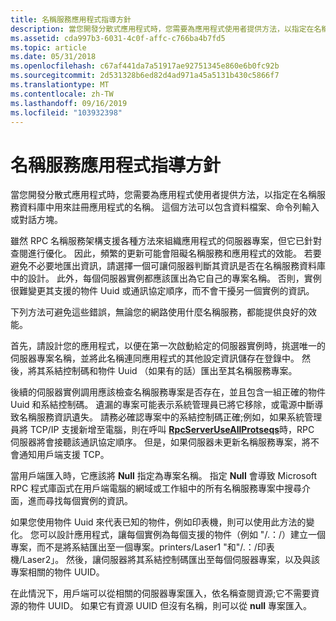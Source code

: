 ```yaml
---
title: 名稱服務應用程式指導方針
description: 當您開發分散式應用程式時，您需要為應用程式使用者提供方法，以指定在名稱服務資料庫中用來註冊應用程式的名稱。
ms.assetid: cda997b3-6031-4c0f-affc-c766ba4b7fd5
ms.topic: article
ms.date: 05/31/2018
ms.openlocfilehash: c67af441da7a51917ae92751345e860e6b0fc92b
ms.sourcegitcommit: 2d531328b6ed82d4ad971a45a5131b430c5866f7
ms.translationtype: MT
ms.contentlocale: zh-TW
ms.lasthandoff: 09/16/2019
ms.locfileid: "103932398"
---
```

# <a name="name-service-application-guidelines"></a>名稱服務應用程式指導方針

當您開發分散式應用程式時，您需要為應用程式使用者提供方法，以指定在名稱服務資料庫中用來註冊應用程式的名稱。 這個方法可以包含資料檔案、命令列輸入或對話方塊。

雖然 RPC 名稱服務架構支援各種方法來組織應用程式的伺服器專案，但它已針對查閱進行優化。 因此，頻繁的更新可能會阻礙名稱服務和應用程式的效能。 若要避免不必要地匯出資訊，請選擇一個可讓伺服器判斷其資訊是否在名稱服務資料庫中的設計。 此外，每個伺服器實例都應該匯出為它自己的專案名稱。 否則，實例很難變更其支援的物件 Uuid 或通訊協定順序，而不會干擾另一個實例的資訊。

下列方法可避免這些錯誤，無論您的網路使用什麼名稱服務，都能提供良好的效能。

首先，請設計您的應用程式，以便在第一次啟動給定的伺服器實例時，挑選唯一的伺服器專案名稱，並將此名稱連同應用程式的其他設定資訊儲存在登錄中。 然後，將其系結控制碼和物件 Uuid （如果有的話）匯出至其名稱服務專案。

後續的伺服器實例調用應該檢查名稱服務專案是否存在，並且包含一組正確的物件 Uuid 和系結控制碼。 遺漏的專案可能表示系統管理員已將它移除，或電源中斷導致名稱服務資訊遺失。 請務必確認專案中的系結控制碼正確;例如，如果系統管理員將 TCP/IP 支援新增至電腦，則在呼叫 [**RpcServerUseAllProtseqs**](/windows/desktop/api/Rpcdce/nf-rpcdce-rpcserveruseallprotseqs)時，RPC 伺服器將會接聽該通訊協定順序。 但是，如果伺服器未更新名稱服務專案，將不會通知用戶端支援 TCP。

當用戶端匯入時，它應該將 **Null** 指定為專案名稱。 指定 **Null** 會導致 Microsoft RPC 程式庫函式在用戶端電腦的網域或工作組中的所有名稱服務專案中搜尋介面，進而尋找每個實例的資訊。

如果您使用物件 Uuid 來代表已知的物件，例如印表機，則可以使用此方法的變化。 您可以設計應用程式，讓每個實例為每個支援的物件（例如 "/.：/）建立一個專案，而不是將系結匯出至一個專案。printers/Laser1 "和"/.：/印表機/Laser2」。 然後，讓伺服器將其系結控制碼匯出至每個伺服器專案，以及與該專案相關的物件 UUID。

在此情況下，用戶端可以從相關的伺服器專案匯入，依名稱查閱資源;它不需要資源的物件 UUID。 如果它有資源 UUID 但沒有名稱，則可以從 **null** 專案匯入。

 

 




